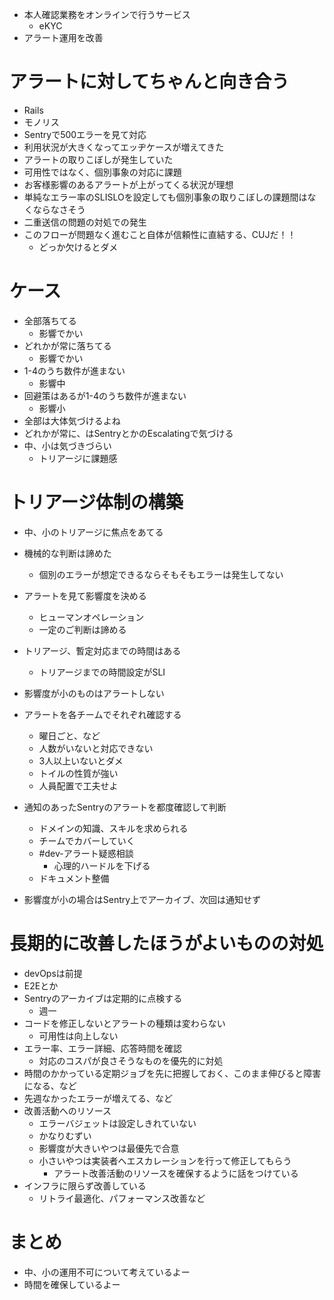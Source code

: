 - 本人確認業務をオンラインで行うサービス
    - eKYC
- アラート運用を改善

# アラートに対してちゃんと向き合う

- Rails
- モノリス
- Sentryで500エラーを見て対応
- 利用状況が大きくなってエッヂケースが増えてきた
- アラートの取りこぼしが発生していた
- 可用性ではなく、個別事象の対応に課題
- お客様影響のあるアラートが上がってくる状況が理想
- 単純なエラー率のSLISLOを設定しても個別事象の取りこぼしの課題間はなくならなさそう
- 二重送信の問題の対処での発生
- このフローが問題なく進むこと自体が信頼性に直結する、CUJだ！！
    - どっか欠けるとダメ

# ケース

- 全部落ちてる
    - 影響でかい
- どれかが常に落ちてる
    - 影響でかい
- 1-4のうち数件が進まない
    - 影響中
- 回避策はあるが1-4のうち数件が進まない
    - 影響小
- 全部は大体気づけるよね
- どれかが常に、はSentryとかのEscalatingで気づける
- 中、小は気づきづらい
    - トリアージに課題感

# トリアージ体制の構築

- 中、小のトリアージに焦点をあてる
- 機械的な判断は諦めた
    - 個別のエラーが想定できるならそもそもエラーは発生してない
- アラートを見て影響度を決める
    - ヒューマンオペレーション
    - 一定のご判断は諦める
- トリアージ、暫定対応までの時間はある
    - トリアージまでの時間設定がSLI
- 影響度が小のものはアラートしない


- アラートを各チームでそれぞれ確認する
    - 曜日ごと、など
    - 人数がいないと対応できない
    - 3人以上いないとダメ
    - トイルの性質が強い
    - 人員配置で工夫せよ
- 通知のあったSentryのアラートを都度確認して判断
    - ドメインの知識、スキルを求められる
    - チームでカバーしていく
    - #dev-アラート疑惑相談
        - 心理的ハードルを下げる
    - ドキュメント整備
- 影響度が小の場合はSentry上でアーカイブ、次回は通知せず

# 長期的に改善したほうがよいものの対処

- devOpsは前提
- E2Eとか
- Sentryのアーカイブは定期的に点検する
    - 週一
- コードを修正しないとアラートの種類は変わらない
    - 可用性は向上しない
- エラー率、エラー詳細、応答時間を確認
    - 対応のコスパが良さそうなものを優先的に対処
- 時間のかかっている定期ジョブを先に把握しておく、このまま伸びると障害になる、など
- 先週なかったエラーが増えてる、など
- 改善活動へのリソース
    - エラーバジェットは設定しきれていない
    - かなりむずい
    - 影響度が大きいやつは最優先で合意
    - 小さいやつは実装者へエスカレーションを行って修正してもらう
        - アラート改善活動のリソースを確保するように話をつけている
- インフラに限らず改善している
    - リトライ最適化、パフォーマンス改善など

# まとめ

- 中、小の運用不可について考えているよー
- 時間を確保しているよー